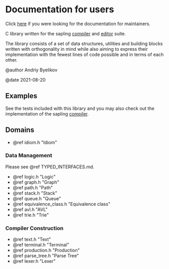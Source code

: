 # Documentation for users

Click [here](../../maintainers/html/index.html) if you were looking for the
documentation for maintainers.

C library written for the sapling
[compiler](https://github.com/andriybyelikov/sapling) and
[editor](https://github.com/andriybyelikov/sapling-gui) suite.

The library consists of a set of data structures, utilities and building blocks
written with orthogonality in mind while also aiming to express their
implementation with the fewest lines of code possible and in terms of each
other.

@author Andriy Byelikov

@date 2021-08-20


## Examples

See the tests included with this library and you may also check out the
implementation of the sapling [compiler](https://github.com/andriybyelikov/sapling).

## Domains

- @ref idiom.h "Idiom"

### Data Management

Please see @ref TYPED_INTERFACES.md.

- @ref logic.h "Logic"
- @ref graph.h "Graph"
- @ref path.h "Path"
- @ref stack.h "Stack"
- @ref queue.h "Queue"
- @ref equivalence_class.h "Equivalence class"
- @ref avl.h "AVL"
- @ref trie.h "Trie"

### Compiler Construction

- @ref text.h "Text"
- @ref terminal.h "Terminal"
- @ref production.h "Production"
- @ref parse_tree.h "Parse Tree"
- @ref lexer.h "Lexer"
